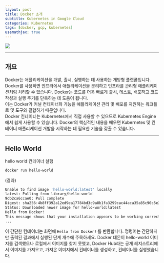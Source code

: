 ```yaml
---
layout: post
title: Docker 소개
subtitle: Kubernetes in Google Cloud
categories: Kubernetes
tags: [docker, gcp, kubernetes]
usemathjax: true
---
```

![](https://tudip.com/wp-content/uploads/2018/12/blog-images-Qwiklabs.jpg)

----
## 개요
Docker는 애플리케이션을 개발, 출시, 실행하는 데 사용하는 개방형 플랫폼입니다. Docker를 사용하면 인프라에서 애플리케이션을 분리하고 인프라를 관리형 애플리케이션처럼 처리할 수 있습니다. Docker는 코드를 더욱 빠르게 출시, 테스트, 배포하고 코드 작성과 실행 주기를 단축하는 데 도움이 됩니다.  
이는 Docker가 커널 컨테이너화 기능을 애플리케이션 관리 및 배포를 지원하는 워크플로 및 도구와 결합하기 때문입니다.  
Docker 컨테이너는 Kubernetes에서 직접 사용할 수 있으므로 Kubernetes Engine에서 쉽게 사용할 수 있습니다. Docker의 핵심적인 내용을 배우면 Kubernetes 및 컨테이너 애플리케이션 개발을 시작하는 데 필요한 기술을 갖출 수 있습니다.  

----
## Hello World
hello world 컨테이너 실행
```bash
docker run hello-world
```
(결과)
```bash
Unable to find image 'hello-world:latest' locally
latest: Pulling from library/hello-world
9db2ca6ccae0: Pull complete
Digest: sha256:4b8ff392a12ed9ea17784bd3c9a8b1fa3299cac44aca35a85c90c5e3c7afacdc
Status: Downloaded newer image for hello-world:latest
Hello from Docker!
This message shows that your installation appears to be working correctly.
...
```
이 간단한 컨테이너는 화면에 `Hello from Docker!` 를 반환합니다. 명령어는 간단하지만 출력된 결과에서 실행된 단계 개수에 주목하세요. Docker 데몬이 hello-world 이미지를 검색했으나 로컬에서 이미지를 찾지 못했고, Docker Hub라는 공개 레지스트리에서 이미지를 가져오고, 가져온 이미지에서 컨테이너를 생성하고, 컨테이너를 실행했습니다.